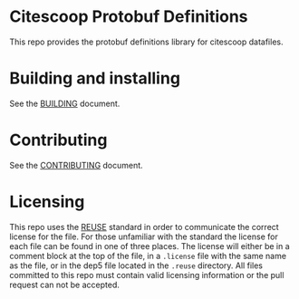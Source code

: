 <!--
SPDX-FileCopyrightText: 2025 The University of St Andrews
SPDX-License-Identifier: CC-BY-SA-4.0
-->

# Citescoop Protobuf Definitions

This repo provides the protobuf definitions library for citescoop datafiles.

# Building and installing

See the [BUILDING](BUILDING.md) document.

# Contributing

See the [CONTRIBUTING](CONTRIBUTING.md) document.

# Licensing

This repo uses the [REUSE](https://reuse.software) standard in order to
communicate the correct license for the file. For those unfamiliar with
the standard the license for each file can be found in one of three
places. The license will either be in a comment block at the top of the
file, in a `.license` file with the same name as the file, or in the
dep5 file located in the `.reuse` directory. All files committed to this
repo must contain valid licensing information or the pull request can
not be accepted.
